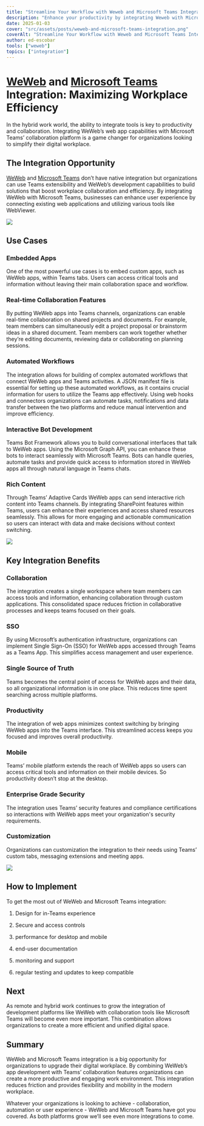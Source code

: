 ```yaml
---
title: "Streamline Your Workflow with Weweb and Microsoft Teams Integration"
description: "Enhance your productivity by integrating Weweb with Microsoft Teams. Discover practical tips to streamline your workflow effectively. Read the article now!"
date: 2025-01-03
cover: "src/assets/posts/weweb-and-microsoft-teams-integration.png"
coverAlt: "Streamline Your Workflow with Weweb and Microsoft Teams Integration"
author: ed-escobar
tools: ["weweb"]
topics: ["integration"]
---
```


# [WeWeb](https://www.weweb.io/) and [Microsoft Teams](https://adoption.microsoft.com/en-us/microsoft-teams/) Integration: Maximizing Workplace Efficiency

In the hybrid work world, the ability to integrate tools is key to productivity and collaboration. Integrating WeWeb’s web app capabilities with Microsoft Teams’ collaboration platform is a game changer for organizations looking to simplify their digital workplace.

## The Integration Opportunity

[WeWeb](https://www.weweb.io/) and [Microsoft Teams](https://adoption.microsoft.com/en-us/microsoft-teams/) don’t have native integration but organizations can use Teams extensibility and WeWeb’s development capabilities to build solutions that boost workplace collaboration and efficiency. By integrating WeWeb with Microsoft Teams, businesses can enhance user experience by connecting existing web applications and utilizing various tools like WebViewer.

![](https://images.surferseo.art/7fe55453-6049-459d-9c37-d671f02e9a34.png)

## Use Cases

### Embedded Apps

One of the most powerful use cases is to embed custom apps, such as WeWeb apps, within Teams tabs. Users can access critical tools and information without leaving their main collaboration space and workflow.

### Real-time Collaboration Features

By putting WeWeb apps into Teams channels, organizations can enable real-time collaboration on shared projects and documents. For example, team members can simultaneously edit a project proposal or brainstorm ideas in a shared document. Team members can work together whether they’re editing documents, reviewing data or collaborating on planning sessions.

### Automated Workflows

The integration allows for building of complex automated workflows that connect WeWeb apps and Teams activities. A JSON manifest file is essential for setting up these automated workflows, as it contains crucial information for users to utilize the Teams app effectively. Using web hooks and connectors organizations can automate tasks, notifications and data transfer between the two platforms and reduce manual intervention and improve efficiency.

### Interactive Bot Development

Teams Bot Framework allows you to build conversational interfaces that talk to WeWeb apps. Using the Microsoft Graph API, you can enhance these bots to interact seamlessly with Microsoft Teams. Bots can handle queries, automate tasks and provide quick access to information stored in WeWeb apps all through natural language in Teams chats.

### Rich Content

Through Teams’ Adaptive Cards WeWeb apps can send interactive rich content into Teams channels. By integrating SharePoint features within Teams, users can enhance their experiences and access shared resources seamlessly. This allows for more engaging and actionable communication so users can interact with data and make decisions without context switching.

![](https://images.surferseo.art/fdf26aa0-817b-4bbd-a7f7-8422238aeed8.png)

## Key Integration Benefits

### Collaboration

The integration creates a single workspace where team members can access tools and information, enhancing collaboration through custom applications. This consolidated space reduces friction in collaborative processes and keeps teams focused on their goals.

### SSO

By using Microsoft’s authentication infrastructure, organizations can implement Single Sign-On (SSO) for WeWeb apps accessed through Teams as a Teams App. This simplifies access management and user experience.

### Single Source of Truth

Teams becomes the central point of access for WeWeb apps and their data, so all organizational information is in one place. This reduces time spent searching across multiple platforms.

### Productivity

The integration of web apps minimizes context switching by bringing WeWeb apps into the Teams interface. This streamlined access keeps you focused and improves overall productivity.

### Mobile

Teams’ mobile platform extends the reach of WeWeb apps so users can access critical tools and information on their mobile devices. So productivity doesn’t stop at the desktop.

### Enterprise Grade Security

The integration uses Teams’ security features and compliance certifications so interactions with WeWeb apps meet your organization's security requirements.

### Customization

Organizations can customization the integration to their needs using Teams’ custom tabs, messaging extensions and meeting apps.

![](https://images.surferseo.art/92e0fc93-691f-41d5-8db0-74447a05c718.png)

## How to Implement

To get the most out of WeWeb and Microsoft Teams integration:

1. Design for in-Teams experience

2. Secure and access controls

3. performance for desktop and mobile

4. end-user documentation

5. monitoring and support

6. regular testing and updates to keep compatible

## Next

As remote and hybrid work continues to grow the integration of development platforms like WeWeb with collaboration tools like Microsoft Teams will become even more important. This combination allows organizations to create a more efficient and unified digital space.

## Summary

WeWeb and Microsoft Teams integration is a big opportunity for organizations to upgrade their digital workplace. By combining WeWeb’s app development with Teams’ collaboration features organizations can create a more productive and engaging work environment. This integration reduces friction and provides flexibility and mobility in the modern workplace.

Whatever your organizations is looking to achieve - collaboration, automation or user experience - WeWeb and Microsoft Teams have got you covered. As both platforms grow we’ll see even more integrations to come.
